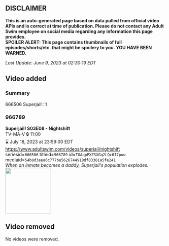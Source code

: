 ## DISCLAIMER
**This is an auto-generated page based on data pulled from official video APIs and is correct at time of publication. Please do not contact any Adult Swim employee on social media regarding any information this page provides.**  
**SPOILER ALERT: This page contains thumbnails of full episodes/shorts/etc. that might be spoilery to you. YOU HAVE BEEN WARNED.**  

_Last Update: June 9, 2023 at 02:30:19 EDT_
## Video added
### Summary
666506 Superjail!: 1  
### 966789
**Superjail! S03E08 - Nightshift**  
TV-MA-V 🔒 11:00  
⌛ July 18, 2023 at 23:59:00 EDT  
https://www.adultswim.com/videos/superjail/nightshift  
seriesid=`666506` titleid=`966789` id=`TOAqpPXZSXGq2LQc6I7pow` mediaid=`54b8d3eea6c777be5626744918df83381a5fe241`  
_When an inmate becomes a daddy, Superjail's population explodes._  
<a href="https://media.cdn.adultswim.com/uploads/20200421/thumbnails/2_20421114147-superjail_308_dup-20121026.jpg"><img src="https://media.cdn.adultswim.com/uploads/20200421/thumbnails/2_20421114147-superjail_308_dup-20121026.jpg" height="144px" /></a>
## Video removed
No videos were removed.  
